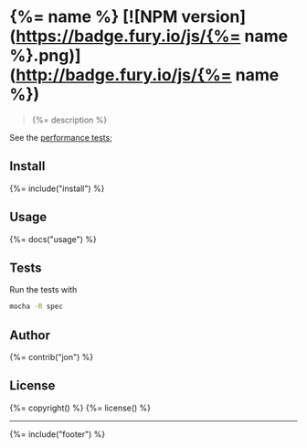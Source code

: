 # {%= name %} [![NPM version](https://badge.fury.io/js/{%= name %}.png)](http://badge.fury.io/js/{%= name %})

> {%= description %}

See the [performance tests](http://jsperf.com/unique-words);

## Install
{%= include("install") %}

## Usage
{%= docs("usage") %}

## Tests

Run the tests with

```bash
mocha -R spec
```

## Author
{%= contrib("jon") %}

## License
{%= copyright() %}
{%= license() %}

***

{%= include("footer") %}